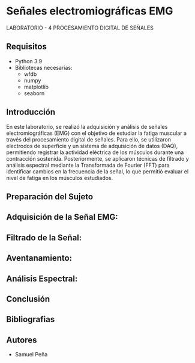 # Señales electromiográficas EMG  
 LABORATORIO - 4 PROCESAMIENTO DIGITAL DE SEÑALES


## Requisitos
- Python 3.9
- Bibliotecas necesarias:
  - wfdb
  - numpy
  - matplotlib
  - seaborn
## Introducción
En este laboratorio, se realizó la adquisición y análisis de señales electromiográficas (EMG) con el objetivo de estudiar la fatiga muscular a través del procesamiento digital de señales. Para ello, se utilizaron electrodos de superficie y un sistema de adquisición de datos (DAQ), permitiendo registrar la actividad eléctrica de los músculos durante una contracción sostenida. Posteriormente, se aplicaron técnicas de filtrado y análisis espectral mediante la Transformada de Fourier (FFT) para identificar cambios en la frecuencia de la señal, lo que permitió evaluar el nivel de fatiga en los músculos estudiados.

## Preparación del Sujeto

## Adquisición de la Señal EMG:

## Filtrado de la Señal:

## Aventanamiento:

## Análisis Espectral:

## Conclusión

## Bibliografias

## Autores 
- Samuel Peña
